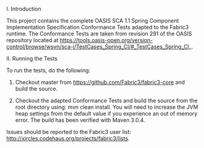 I. Introduction

This project contains the complete OASIS SCA 1.1 Spring Component Implementation Specification Conformance Tests adapted to the Fabric3 runtime. The Conformance Tests
are taken from revision 291 of the OASIS repository located at https://tools.oasis-open.org/version-control/browse/wsvn/sca-j/TestCases_Spring_CI/#_TestCases_Spring_CI_.

II. Running the Tests

To run the tests, do the following:

1. Checkout master from https://github.com/Fabric3/fabric3-core and build the source.

2. Checkout the adapted Conformance Tests and build the source from the root directory using: mvn clean install. You will need to increase the JVM heap
settings from the default value if you experience an out of memory error. The build has been verified with Maven 3.0.4.


Issues should be reported to the Fabric3 user list: http://xircles.codehaus.org/projects/fabric3/lists.